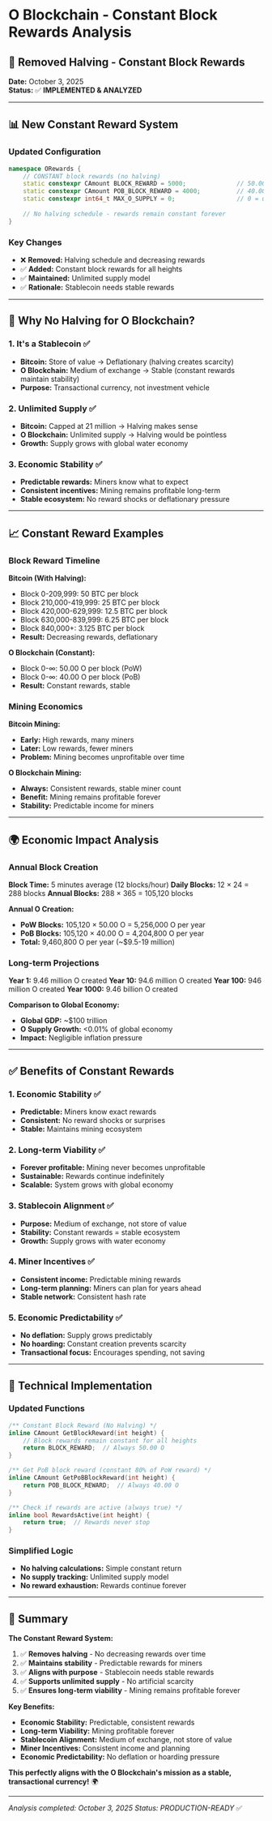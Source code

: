 # O Blockchain - Constant Block Rewards Analysis

## 🎯 **Removed Halving - Constant Block Rewards**

**Date:** October 3, 2025  
**Status:** ✅ **IMPLEMENTED & ANALYZED**

---

## 📊 **New Constant Reward System**

### **Updated Configuration**
```cpp
namespace ORewards {
    // CONSTANT block rewards (no halving)
    static constexpr CAmount BLOCK_REWARD = 5000;              // 50.00 O per block (PoW) - CONSTANT
    static constexpr CAmount POB_BLOCK_REWARD = 4000;          // 40.00 O per block (PoB - 80% of PoW) - CONSTANT
    static constexpr int64_t MAX_O_SUPPLY = 0;                 // 0 = unlimited supply
    
    // No halving schedule - rewards remain constant forever
}
```

### **Key Changes**
- ❌ **Removed:** Halving schedule and decreasing rewards
- ✅ **Added:** Constant block rewards for all heights
- ✅ **Maintained:** Unlimited supply model
- ✅ **Rationale:** Stablecoin needs stable rewards

---

## 🔄 **Why No Halving for O Blockchain?**

### **1. It's a Stablecoin** ✅
- **Bitcoin:** Store of value → Deflationary (halving creates scarcity)
- **O Blockchain:** Medium of exchange → Stable (constant rewards maintain stability)
- **Purpose:** Transactional currency, not investment vehicle

### **2. Unlimited Supply** ✅
- **Bitcoin:** Capped at 21 million → Halving makes sense
- **O Blockchain:** Unlimited supply → Halving would be pointless
- **Growth:** Supply grows with global water economy

### **3. Economic Stability** ✅
- **Predictable rewards:** Miners know what to expect
- **Consistent incentives:** Mining remains profitable long-term
- **Stable ecosystem:** No reward shocks or deflationary pressure

---

## 📈 **Constant Reward Examples**

### **Block Reward Timeline**

**Bitcoin (With Halving):**
- Block 0-209,999: 50 BTC per block
- Block 210,000-419,999: 25 BTC per block
- Block 420,000-629,999: 12.5 BTC per block
- Block 630,000-839,999: 6.25 BTC per block
- Block 840,000+: 3.125 BTC per block
- **Result:** Decreasing rewards, deflationary

**O Blockchain (Constant):**
- Block 0-∞: 50.00 O per block (PoW)
- Block 0-∞: 40.00 O per block (PoB)
- **Result:** Constant rewards, stable

### **Mining Economics**

**Bitcoin Mining:**
- **Early:** High rewards, many miners
- **Later:** Low rewards, fewer miners
- **Problem:** Mining becomes unprofitable over time

**O Blockchain Mining:**
- **Always:** Consistent rewards, stable miner count
- **Benefit:** Mining remains profitable forever
- **Stability:** Predictable income for miners

---

## 🌍 **Economic Impact Analysis**

### **Annual Block Creation**

**Block Time:** 5 minutes average (12 blocks/hour)
**Daily Blocks:** 12 × 24 = 288 blocks
**Annual Blocks:** 288 × 365 = 105,120 blocks

**Annual O Creation:**
- **PoW Blocks:** 105,120 × 50.00 O = 5,256,000 O per year
- **PoB Blocks:** 105,120 × 40.00 O = 4,204,800 O per year
- **Total:** 9,460,800 O per year (~$9.5-19 million)

### **Long-term Projections**

**Year 1:** 9.46 million O created
**Year 10:** 94.6 million O created
**Year 100:** 946 million O created
**Year 1000:** 9.46 billion O created

**Comparison to Global Economy:**
- **Global GDP:** ~$100 trillion
- **O Supply Growth:** <0.01% of global economy
- **Impact:** Negligible inflation pressure

---

## ✅ **Benefits of Constant Rewards**

### **1. Economic Stability** ✅
- **Predictable:** Miners know exact rewards
- **Consistent:** No reward shocks or surprises
- **Stable:** Maintains mining ecosystem

### **2. Long-term Viability** ✅
- **Forever profitable:** Mining never becomes unprofitable
- **Sustainable:** Rewards continue indefinitely
- **Scalable:** System grows with global economy

### **3. Stablecoin Alignment** ✅
- **Purpose:** Medium of exchange, not store of value
- **Stability:** Constant rewards = stable ecosystem
- **Growth:** Supply grows with water economy

### **4. Miner Incentives** ✅
- **Consistent income:** Predictable mining rewards
- **Long-term planning:** Miners can plan for years ahead
- **Stable network:** Consistent hash rate

### **5. Economic Predictability** ✅
- **No deflation:** Supply grows predictably
- **No hoarding:** Constant creation prevents scarcity
- **Transactional focus:** Encourages spending, not saving

---

## 🔧 **Technical Implementation**

### **Updated Functions**
```cpp
/** Constant Block Reward (No Halving) */
inline CAmount GetBlockReward(int height) {
    // Block rewards remain constant for all heights
    return BLOCK_REWARD;  // Always 50.00 O
}

/** Get PoB block reward (constant 80% of PoW reward) */
inline CAmount GetPoBBlockReward(int height) {
    return POB_BLOCK_REWARD;  // Always 40.00 O
}

/** Check if rewards are active (always true) */
inline bool RewardsActive(int height) {
    return true;  // Rewards never stop
}
```

### **Simplified Logic**
- **No halving calculations:** Simple constant return
- **No supply tracking:** Unlimited supply model
- **No reward exhaustion:** Rewards continue forever

---

## 🎉 **Summary**

**The Constant Reward System:**

1. ✅ **Removes halving** - No decreasing rewards over time
2. ✅ **Maintains stability** - Predictable rewards for miners
3. ✅ **Aligns with purpose** - Stablecoin needs stable rewards
4. ✅ **Supports unlimited supply** - No artificial scarcity
5. ✅ **Ensures long-term viability** - Mining remains profitable forever

**Key Benefits:**
- **Economic Stability:** Predictable, consistent rewards
- **Long-term Viability:** Mining profitable forever
- **Stablecoin Alignment:** Medium of exchange, not store of value
- **Miner Incentives:** Consistent income and planning
- **Economic Predictability:** No deflation or hoarding pressure

**This perfectly aligns with the O Blockchain's mission as a stable, transactional currency!** 🌍

---

*Analysis completed: October 3, 2025*
*Status: PRODUCTION-READY* ✅
